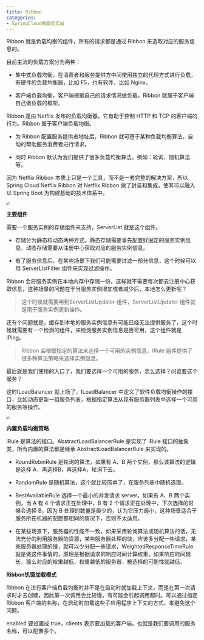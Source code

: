 ```yaml
---
title: Ribbon
categories: 
- SpringCloud微服务实战
---
```


Ribbon 就是负载均衡的组件，所有的请求都是通过 Ribbon 来选取对应的服务信息的。

目前主流的负载方案分为两种：

* 集中式负载均衡，在消费者和服务提供方中间使用独立的代理方式进行负载，有硬件的负载均衡器，比如 F5，也有软件，比如 Nginx。

* 客户端负载均衡，客户端根据自己的请求情况做负载，Ribbon 就属于客户端自己做负载的框架。

Ribbon 是由 Netflix 发布的负载均衡器，它有助于控制 HTTP 和 TCP 的客户端的行为。Ribbon 属于客户端负载均衡。 

* 为 Ribbon 配置服务提供者地址后，Ribbon 就可基于某种负载均衡算法，自动的帮助服务消费者进行请求。

* 同时 Ribbon 默认为我们提供了很多负载均衡算法，例如：轮询、随机算法等。

因为 Netflix Ribbon 本质上只是一个工具，而不是一套完整的解决方案，所以 Spring Cloud Netflix Ribbon 对 Netflix Ribbon 做了封装和集成，使其可以融入以 Spring Boot 为构建基础的技术体系中。

<img src="https://img-blog.csdnimg.cn/3835ecac2d894bbdb599a6c7698b08aa.png" style="zoom:50%;" />

**主要组件**

需要一个服务实例的存储组件来支持，ServerList 就是这个组件。

* 存储分为静态和动态两种方式。静态存储需要事先配置好固定的服务实例信息，动态存储需要从注册中心获取对应的服务实例信息。

* 有了服务信息后，在某些场景下我们可能需要过滤一部分信息，这个时候可以用 ServerListFilter 组件来实现过滤操作。

Ribbon 会将服务实例在本地内存中存储一份，这样就不需要每次都去注册中心获取信息，这种场景的问题在于当服务实例增加或者减少后，本地怎么更新呢？

> 这个时候就需要用到ServerListUpdater 组件，ServerListUpdater 组件就是用于服务实例更新操作。

还有个问题就是，缓存到本地的服务实例信息有可能已经无法提供服务了，这个时候就需要有一个检测的组件，来检测服务实例信息是否可用，这个组件就是 IPing。

> Ribbon 会根据指定的算法来选择一个可用的实例信息，IRule 组件提供了很多种算法策略来选择实例信息。

最后就是我们使用的入口了，我们要选择一个可用的服务，怎么选择？问谁要这个服务？

这时ILoadBalancer 就上场了，ILoadBalancer 中定义了软件负载均衡操作的接口，比如动态更新一组服务列表，根据指定算法从现有服务器列表中选择一个可用的服务等操作。 

<img src="https://img-blog.csdnimg.cn/a5ef3fc07d3a41539ba239c6a81e949c.png" style="zoom:50%;" />

**内置负载均衡策略**

IRule 是算法的接口。AbstractLoadBalancerRule 是实现了 IRule 接口的抽象类，所有内置的算法都是继承 AbstractLoadBalancerRule 来实现的。

* RoundRobinRule 是轮询的算法，如果有 A、B 两个实例，那么该算法的逻辑是选择 A，再选择B，再选择A，轮询下去。

* RandomRule 是随机算法，这个就比较简单了，在服务列表中随机选取。

* BestAvailableRule 选择一个最小的并发请求 server，如果有 A、B 两个实例，当 A 有 4 个请求正在处理中，B 有 2 个请求正在处理中，下次选择的时候会选择 B，因为 B 处理的数量是最少的，认为它压力最小，这种场景适合于服务所在机器的配置都相同的情况下，否则不太适用。

* 在某些场景下，服务器的性能不一致，如果采用轮询算法或随机算法的话，无法充分的利用服务器的资源，某些服务器处理的快，应该多分配一些请求，某些服务器处理的慢，就可以少分配一些请求，WeightedResponseTimeRule 就是做这件事情的，原理是根据请求的响应时间计算权重，如果响应时间越长，那么对应的权重越低，权重越低的服务器，被选择的可能性就越低。

**Ribbon饥饿加载模式**

Ribbon 在进行客户端负载均衡时并不是在启动时就加载上下文，而是在第一次请求时才去创建，因此第一次调用会比较慢，有可能会引起调用超时。可以通过指定 Ribbon 客户端的名称，在启动时加载这些子应用程序上下文的方式，来避免这个问题。 

enabled 要设置成 true，clients 表示要加载的客户端，也就是我们要调用的服务名称，可以配置多个。